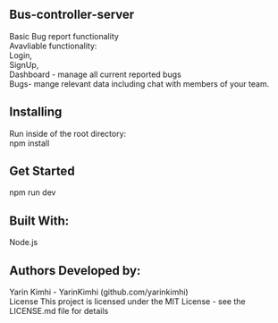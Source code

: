 <h2> Bus-controller-server  </h2>
Basic Bug report functionality<br />
Avavliable functionality: <br />
Login,<br />
SignUp,<br />
Dashboard - manage all current reported bugs <br />
Bugs- mange relevant data including chat with members of your team.

<h2>Installing</h2>
Run inside of the root directory:<br />
npm install

<h2>Get Started</h2>
npm run dev <br />

<h2>Built With:</h2>
Node.js <br />

<h2>Authors Developed by:</h2>
Yarin Kimhi - YarinKimhi (github.com/yarinkimhi)<br />
License This project is licensed under the MIT License - see the LICENSE.md file for details
